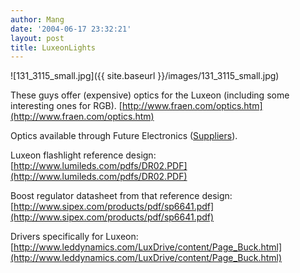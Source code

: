 ```yaml
---
author: Mang
date: '2004-06-17 23:32:21'
layout: post
title: LuxeonLights
---
```


![131_3115_small.jpg]({{ site.baseurl }}/images/131_3115_small.jpg)

These guys offer (expensive) optics for the Luxeon (including some interesting ones for RGB). [http://www.fraen.com/optics.htm](http://www.fraen.com/optics.htm)

Optics available through Future Electronics ([Suppliers](Suppliers.html)).

Luxeon flashlight reference design: [http://www.lumileds.com/pdfs/DR02.PDF](http://www.lumileds.com/pdfs/DR02.PDF)

Boost regulator datasheet from that reference design: [http://www.sipex.com/products/pdf/sp6641.pdf](http://www.sipex.com/products/pdf/sp6641.pdf)

Drivers specifically for Luxeon: [http://www.leddynamics.com/LuxDrive/content/Page_Buck.html](http://www.leddynamics.com/LuxDrive/content/Page_Buck.html)
